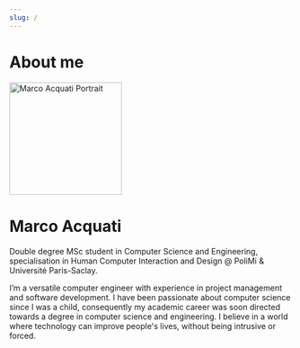 ```yaml
---
slug: /
---
```


# About me

<img src="/img/Portrait.jpg" alt="Marco Acquati Portrait" width="200"/>

# Marco Acquati
Double degree MSc student in Computer Science and Engineering, specialisation in Human Computer Interaction and Design @ PoliMi & Université Paris-Saclay.

I’m a versatile computer engineer with experience in project management and software development. I have been passionate about computer science since I was a child, consequently my academic career was soon directed towards a degree in computer science and engineering. I believe in a world where technology can improve people's lives, without being intrusive or forced.
